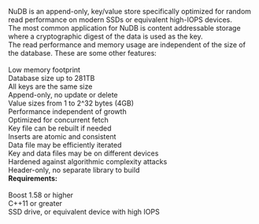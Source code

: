 NuDB is an append-only, key/value store specifically optimized for random read performance on modern SSDs or equivalent high-IOPS devices. 
<br>The most common application for NuDB is content addressable storage where a cryptographic digest of the data is used as the key.
<br>The read performance and memory usage are independent of the size of the database. These are some other features:
<br>
<br>Low memory footprint
<br>Database size up to 281TB
<br>All keys are the same size
<br>Append-only, no update or delete
<br>Value sizes from 1 to 2^32 bytes (4GB)
<br>Performance independent of growth
<br>Optimized for concurrent fetch
<br>Key file can be rebuilt if needed
<br>Inserts are atomic and consistent
<br>Data file may be efficiently iterated
<br>Key and data files may be on different devices
<br>Hardened against algorithmic complexity attacks
<br>Header-only, no separate library to build
<br>
<b>Requirements:</b><br>
<br>Boost 1.58 or higher
<br>C++11 or greater
<br>SSD drive, or equivalent device with high IOPS
